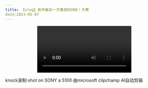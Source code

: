 ```yaml
---
title: 【vlog】高中最后一次春游的UNO！大赛
date:2023-05-07
---
```


<video src="https://pan.knockblog.top/api/raw/?path=/Private/%E8%A7%86%E9%A2%91/v-log/2023/20230325%E5%8D%A1%E7%89%8CUNO/uno%EF%BC%81.mp4&odpt=35f508230091998462c2ab75a96a6ef7fc4325fa3536f39b93eaad5f9c08d02f" controls="controls" style="max-width: 100%; display: block; margin-left: auto; margin-right: auto;">
your browser does not support the video tag
</video>


knock录制·shot on SONY a 5100·由microsoft clipchamp AI自动剪辑
